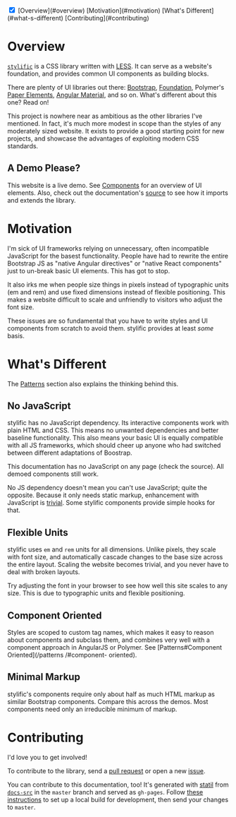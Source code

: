 <!-- TOC -->
<div style="margin: 0"><doc-toc class="orange">
  <input checked id="toc-toggle" type="checkbox">
  <label for="toc-toggle"></label>
  [Overview](#overview)
  [Motivation](#motivation)
  [What's Different](#what-s-different)
  [Contributing](#contributing)
</doc-toc></div>

# Overview

[`stylific`](https://github.com/Mitranim/stylific) is a CSS library written
with [LESS](http://lesscss.org). It can serve as a website's foundation, and
provides common UI components as building blocks.

There are plenty of UI libraries out there:
[Bootstrap](http://getbootstrap.com), [Foundation](http://foundation.zurb.com),
Polymer's
[Paper Elements](https://www.polymer-project.org/docs/start/usingelements.html),
[Angular Material](https://material.angularjs.org), and so on. What's different
about this one? Read on!

This project is nowhere near as ambitious as the other libraries I've mentioned.
In fact, it's much more modest in scope than the styles of any moderately sized
website. It exists to provide a good starting point for new projects, and
showcase the advantages of exploiting modern CSS standards.

## A Demo Please?

This website is a live demo. See [Components](/components/) for an overview of
UI elements. Also, check out the documentation's
[source](https://github.com/Mitranim/stylific/tree/master/docs-src) to see how
it imports and extends the library.

# Motivation

I'm sick of UI frameworks relying on unnecessary, often incompatible JavaScript
for the basest functionality. People have had to rewrite the entire Bootstrap JS
as "native Angular directives" or "native React components" just to un-break
basic UI elements. This has got to stop.

It also irks me when people size things in pixels instead of typographic units
(em and rem) and use fixed dimensions instead of flexible positioning. This
makes a website difficult to scale and unfriendly to visitors who adjust the
font size.

These issues are so fundamental that you have to write styles and UI components
from scratch to avoid them. stylific provides at least _some_ basis.

# What's Different

The [Patterns](/patterns/) section also explains the thinking behind this.

## No JavaScript

stylific has no JavaScript dependency. Its interactive components work with
plain HTML and CSS. This means no unwanted dependencies and better baseline
functionality. This also means your basic UI is equally compatible with all JS
frameworks, which should cheer up anyone who had switched between different
adaptations of Boostrap.

This documentation has no JavaScript on any page (check the source). All demoed
components still work.

No JS dependency doesn't mean you can't use JavaScript; quite the opposite.
Because it only needs static markup, enhancement with JavaScript is
[trivial](/examples/active-switch.html). Some stylific components provide
simple hooks for that.

## Flexible Units

stylific uses `em` and `rem` units for all dimensions. Unlike pixels, they
scale with font size, and automatically cascade changes to the base size across
the entire layout. Scaling the website becomes trivial, and you never have to
deal with broken layouts.

Try adjusting the font in your browser to see how well this site scales to any
size. This is due to typographic units and flexible positioning.

## Component Oriented

Styles are scoped to custom tag names, which makes it easy to reason about
components and subclass them, and combines very well with a component approach
in AngularJS or Polymer. See [Patterns#Component Oriented](/patterns
/#component- oriented).

## Minimal Markup

stylific's components require only about half as much HTML markup as similar
Bootstrap components. Compare this across the demos. Most components need only
an irreducible minimum of markup.

# Contributing

I'd love you to get involved!

To contribute to the library, send a
[pull request](https://github.com/Mitranim/stylific) or open a new
[issue](https://github.com/Mitranim/stylific/issues).

You can contribute to this documentation, too! It's generated with
[statil](https://github.com/Mitranim/statil) from
[`docs-src`](https://github.com/Mitranim/stylific/tree/master/docs-src) in the
`master` branch and served as `gh-pages`. Follow
[these instructions](https://github.com/Mitranim/stylific/tree/gh-pages) to
set up a local build for development, then send your changes to `master`.
